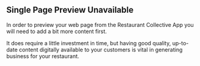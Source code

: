 ## Single Page Preview Unavailable

In order to preview your web page from the Restaurant Collective App you will need to add a bit more content first.  

It does require a little investment in time, but having good quality, up-to-date content digitally available to your customers is vital in generating business for your restaurant.
